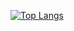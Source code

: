 [![Top Langs](https://github-readme-stats.vercel.app/api/top-langs/?username=Slava0135&layout=compact&hide=shell&exclude_repo=stella-type-check,TIP-analysis)](https://github.com/anuraghazra/github-readme-stats)
